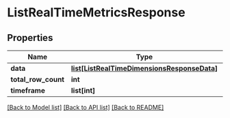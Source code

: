 # ListRealTimeMetricsResponse

## Properties
Name | Type | Description | Notes
------------ | ------------- | ------------- | -------------
**data** | [**list[ListRealTimeDimensionsResponseData]**](ListRealTimeDimensionsResponseData.md) |  | [optional]
**total_row_count** | **int** |  | [optional]
**timeframe** | **list[int]** |  | [optional]

[[Back to Model list]](../README.md#documentation-for-models) [[Back to API list]](../README.md#documentation-for-api-endpoints) [[Back to README]](../README.md)


